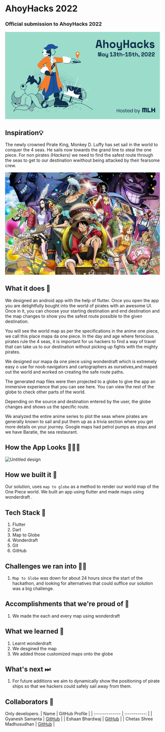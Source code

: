 # AhoyHacks 2022
### Official submission to AhoyHacks 2022

![AhoyHacks](Repository-Assests/Cover.png) 

## Inspiration💡
The newly crowned Pirate King, Monkey D. Luffy has set sail in the world to conquer the 4 seas. He sails now towards the grand line to steal the one piece. For non pirates *(Hackers)* we need to find the safest route through the seas to get to our destination wwithout being attacked by their fearsome crew. 

![onepiece](Repository-Assests/luffy.jpg)  

## What it does 🧭
We designed an android app with the help of flutter. Once you open the app you are delightfully bought into the world of pirates with an awesome UI. Once in it, you can choose your starting destination and end destination and the map changes to show you the safest route possible to the given destination. 

You will see the world map as per the specifications in the anime one piece, we call this place mapa da one piece. In the day and age where ferocious pirates rule the 4 seas, it is important for us hackers to find a way of travel that can take us to our destination without picking up fights with the mighty pirates.

We designed our mapa da one piece using wonderdraft which is extremely easy o use for noob navigators and cartographers as ourselves,and maped out the world and worked on creating the safe route paths. 

The generated map files were then projected to a globe to give the app an immersive experience that you can see here. You can view the rest of the globe to check other parts of the world. 

Depending on the source and destination entered by the user, the globe changes and shows us the specific route.

We analyzed the entire anime series to plot the seas where pirates are generally known to sail and put them up as a trivia section where you get more details on your journey. Google maps had petrol pumps as stops and we have Baratie, the sea restaurant. 


## How the App Looks 🤜🔥🤛
![Untitled design](https://user-images.githubusercontent.com/75165587/168473355-4953b97c-8d15-4376-bb2a-2414830e1924.png)

## How we built it 🔧

Our solution, uses `map to globe` as a method to render our world map of the One Piece world. We built an app using flutter and made maps using wonderdraft .

## Tech Stack 🔨
1. Flutter
2. Dart
3. Map to Globe
4. Wonderdraft
5. Git
6. GitHub

## Challenges we ran into 🏃‍♂️

1. `Map to Globe` was down for about 24 hours since the start of the hackathon, and looking for alternatives that could suffice our solution was a big challenge. 

## Accomplishments that we're proud of 🏅
1. We made the each and every map using wonderdraft

## What we learned 🧠
1. Learnt wonderdraft 
2. We desgined the map
3. We added those customized maps onto the globe

## What's next ⏭
 1. For future additions we aim to dynamically show the positioning of pirate ships so that we hackers could safely sail away from them.

## Collaborators 🤖

Only developers.
| Name      | GitHub Profile     |
| :------------- | :----------: |
|  Gyanesh Samanta   | [GitHub](https://www.github.com/gyanesh-samanta-123) |
|  Eshaan Bhardwaj   | [GitHub](https://github.com/Eshaan-B) |
|  Chetas Shree Madhusudhan   | [GitHub](https://github.com/ChetasShree) |




